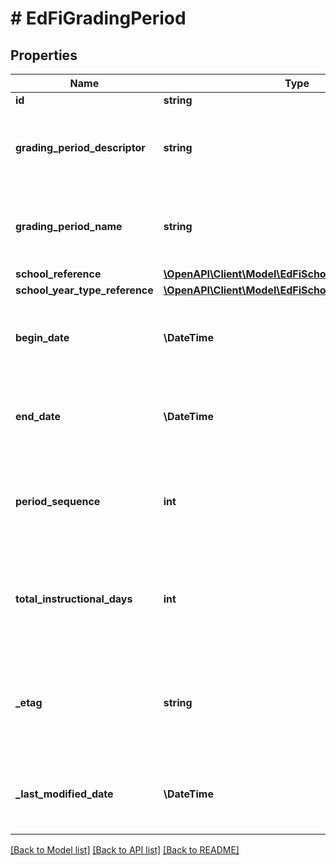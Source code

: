 # # EdFiGradingPeriod

## Properties

Name | Type | Description | Notes
------------ | ------------- | ------------- | -------------
**id** | **string** |  | [optional]
**grading_period_descriptor** | **string** | The state&#39;s name of the period for which grades are reported. |
**grading_period_name** | **string** | The school&#39;s descriptive name of the grading period. |
**school_reference** | [**\OpenAPI\Client\Model\EdFiSchoolReference**](EdFiSchoolReference.md) |  |
**school_year_type_reference** | [**\OpenAPI\Client\Model\EdFiSchoolYearTypeReference**](EdFiSchoolYearTypeReference.md) |  |
**begin_date** | **\DateTime** | Month, day, and year of the first day of the grading period. |
**end_date** | **\DateTime** | Month, day, and year of the last day of the grading period. |
**period_sequence** | **int** | The sequential order of this period relative to other periods. | [optional]
**total_instructional_days** | **int** | Total days available for educational instruction during the grading period. |
**_etag** | **string** | A unique system-generated value that identifies the version of the resource. | [optional]
**_last_modified_date** | **\DateTime** | The date and time the resource was last modified. | [optional]

[[Back to Model list]](../../README.md#models) [[Back to API list]](../../README.md#endpoints) [[Back to README]](../../README.md)
